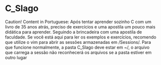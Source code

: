 # C_Slago
Caution! Content in Portuguese: Após tentar aprender sozinho C com um livro de 35 anos atrás, preciso de exercícios e uma apostila um pouco mais didática para aprender. Seguindo a brincadeira com uma apostila de faculdade.
Se você está aqui para ler os exemplos e exercícios, recomendo que utilize o vim para abrir as sessões armazenadas em /Sessions/.
Para que funcione normalmente, a pasta C_Slago deve estar em ~/, o arquivo que carrega a sessão não reconhecerá os arquivos se a pasta estiver em outro lugar
